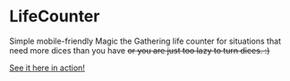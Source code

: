 # LifeCounter
Simple mobile-friendly Magic the Gathering life counter for situations that need more dices than you 
have 
~~or you are just too lazy to turn dices. :)~~

[See it here in action! ](https://sampozki.xyz/mtg/)
